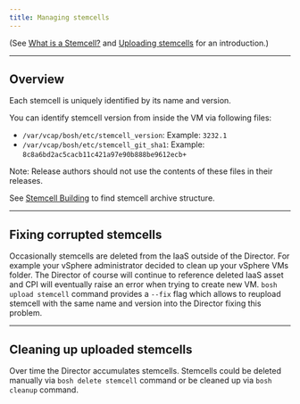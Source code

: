 ```yaml
---
title: Managing stemcells
---
```


(See [What is a Stemcell?](stemcell.html) and [Uploading stemcells](uploading-stemcells.html) for an introduction.)

---
## <a id="overview"></a> Overview

Each stemcell is uniquely identified by its name and version.

You can identify stemcell version from inside the VM via following files:

- `/var/vcap/bosh/etc/stemcell_version`: Example: `3232.1`
- `/var/vcap/bosh/etc/stemcell_git_sha1`: Example: `8c8a6bd2ac5cacb11c421a97e90b888be9612ecb+`

<p class="note">Note: Release authors should not use the contents of these files in their releases.</p>

See [Stemcell Building](build-stemcell.html#tarball-structure) to find stemcell archive structure.

---
## <a id="fix"></a> Fixing corrupted stemcells

Occasionally stemcells are deleted from the IaaS outside of the Director. For example your vSphere administrator decided to clean up your vSphere VMs folder. The Director of course will continue to reference deleted IaaS asset and CPI will eventually raise an error when trying to create new VM. `bosh upload stemcell` command provides a `--fix` flag which allows to reupload stemcell with the same name and version into the Director fixing this problem.

---
## <a id="clean-up"></a> Cleaning up uploaded stemcells

Over time the Director accumulates stemcells. Stemcells could be deleted manually via `bosh delete stemcell` command or be cleaned up via `bosh cleanup` command.
